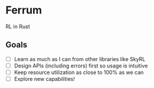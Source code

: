 # Ferrum

RL in Rust

## Goals

- [ ] Learn as much as I can from other libraries like SkyRL
- [ ] Design APIs (including errors) first so usage is intuitive
- [ ] Keep resource utilization as close to 100% as we can
- [ ] Explore new capabilities!